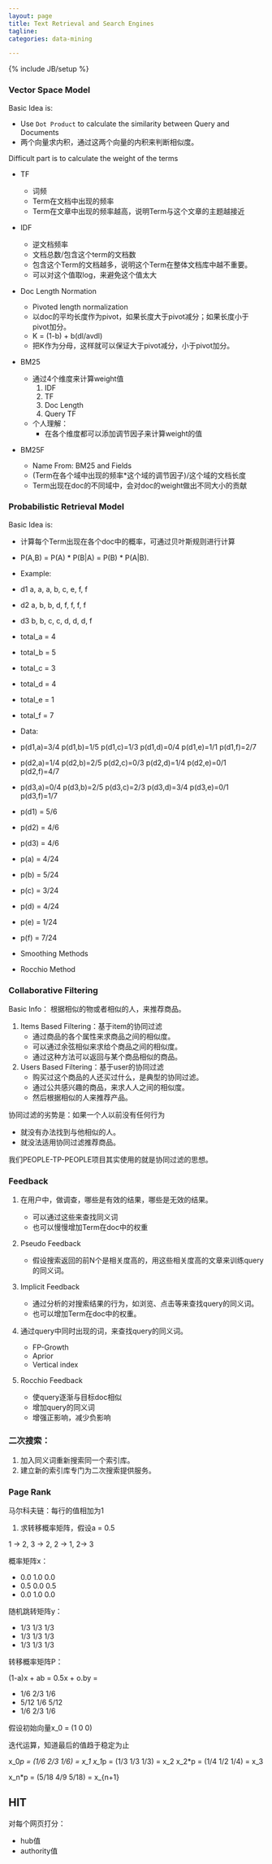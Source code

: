 ```yaml
---
layout: page
title: Text Retrieval and Search Engines
tagline:
categories: data-mining

---
```


{% include JB/setup %}

### Vector Space Model

Basic Idea is: 

- Use `Dot Product` to calculate the similarity between Query and Documents
- 两个向量求内积，通过这两个向量的内积来判断相似度。

Difficult part is to calculate the weight of the terms

- TF
    + 词频
    + Term在文档中出现的频率
    + Term在文章中出现的频率越高，说明Term与这个文章的主题越接近
- IDF
    + 逆文档频率
    + 文档总数/包含这个term的文档数
    + 包含这个Term的文档越多，说明这个Term在整体文档库中越不重要。
    + 可以对这个值取log，来避免这个值太大
- Doc Length Normation
    + Pivoted length normalization
    + 以doc的平均长度作为pivot，如果长度大于pivot减分；如果长度小于pivot加分。
    + K = (1-b) + b(dl/avdl)
    + 把K作为分母，这样就可以保证大于pivot减分，小于pivot加分。

- BM25
    +  通过4个维度来计算weight值
        1. IDF
        2. TF
        3. Doc Length
        4. Query TF
    + 个人理解：
        - 在各个维度都可以添加调节因子来计算weight的值
- BM25F 
    + Name From: BM25 and Fields
    + (Term在各个域中出现的频率*这个域的调节因子)/这个域的文档长度
    + Term出现在doc的不同域中，会对doc的weight做出不同大小的贡献

### Probabilistic Retrieval Model 

Basic Idea is: 

- 计算每个Term出现在各个doc中的概率，可通过贝叶斯规则进行计算
- P(A,B) = P(A) * P(B|A) = P(B) * P(A|B).
- Example:
- d1 a, a, a, b, c, e, f, f
- d2 a, b, b, d, f, f, f, f
- d3 b, b, c, c, d, d, d, f
- total_a = 4
- total_b = 5
- total_c = 3
- total_d = 4
- total_e = 1
- total_f = 7
- Data:
- p(d1,a)=3/4 p(d1,b)=1/5 p(d1,c)=1/3 p(d1,d)=0/4 p(d1,e)=1/1 p(d1,f)=2/7 
- p(d2,a)=1/4 p(d2,b)=2/5 p(d2,c)=0/3 p(d2,d)=1/4 p(d2,e)=0/1 p(d2,f)=4/7 
- p(d3,a)=0/4 p(d3,b)=2/5 p(d3,c)=2/3 p(d3,d)=3/4 p(d3,e)=0/1 p(d3,f)=1/7
- p(d1) = 5/6
- p(d2) = 4/6
- p(d3) = 4/6 
- p(a) = 4/24 
- p(b) = 5/24 
- p(c) = 3/24 
- p(d) = 4/24 
- p(e) = 1/24 
- p(f) = 7/24
 
- Smoothing Methods
- Rocchio Method

### Collaborative Filtering

Basic Info： 根据相似的物或者相似的人，来推荐商品。

1. Items Based Filtering：基于item的协同过滤
    - 通过商品的各个属性来求商品之间的相似度。
    - 可以通过余弦相似来求给个商品之间的相似度。
    - 通过这种方法可以返回与某个商品相似的商品。
2. Users Based Filtering：基于user的协同过滤
    - 购买过这个商品的人还买过什么，是典型的协同过滤。
    - 通过公共感兴趣的商品，来求人人之间的相似度。
    - 然后根据相似的人来推荐产品。

协同过滤的劣势是：如果一个人以前没有任何行为

- 就没有办法找到与他相似的人。
- 就没法适用协同过滤推荐商品。

我们PEOPLE-TP-PEOPLE项目其实使用的就是协同过滤的思想。

### Feedback

1. 在用户中，做调查，哪些是有效的结果，哪些是无效的结果。
    - 可以通过这些来查找同义词
    - 也可以慢慢增加Term在doc中的权重

2. Pseudo Feedback
    - 假设搜索返回的前N个是相关度高的，用这些相关度高的文章来训练query的同义词。

3. Implicit Feedback
    - 通过分析的对搜索结果的行为，如浏览、点击等来查找query的同义词。
    - 也可以增加Term在doc中的权重。

4. 通过query中同时出现的词，来查找query的同义词。
    - FP-Growth
    - Aprior
    - Vertical index

5. Rocchio Feedback
    - 使query逐渐与目标doc相似
    - 增加query的同义词
    - 增强正影响，减少负影响

### 二次搜索：

1. 加入同义词重新搜索同一个索引库。
2. 建立新的索引库专门为二次搜索提供服务。

### Page Rank

马尔科夫链：每行的值相加为1

1. 求转移概率矩阵，假设a = 0.5

1 -> 2, 3 -> 2, 2 -> 1, 2-> 3

概率矩阵x：

- 0.0 1.0 0.0
- 0.5 0.0 0.5
- 0.0 1.0 0.0

随机跳转矩阵y：

- 1/3 1/3 1/3
- 1/3 1/3 1/3
- 1/3 1/3 1/3

转移概率矩阵P：

(1-a)x + ab = 0.5x + o.by =

- 1/6 2/3 1/6
- 5/12 1/6 5/12
- 1/6 2/3 1/6

假设初始向量x_0 = (1 0 0)

迭代运算，知道最后的值趋于稳定为止

x_0*p = (1/6 2/3 1/6) = x_1
x_1*p = (1/3 1/3 1/3) = x_2
x_2*p = (1/4 1/2 1/4) = x_3

x_n*p = (5/18 4/9 5/18) = x_{n+1}

## HIT

对每个网页打分：

- hub值
- authority值
